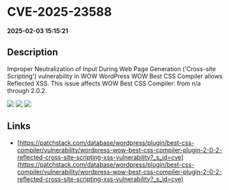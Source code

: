 # CVE-2025-23588

**2025-02-03 15:15:21**

## Description
Improper Neutralization of Input During Web Page Generation ('Cross-site Scripting') vulnerability in WOW WordPress WOW Best CSS Compiler allows Reflected XSS. This issue affects WOW Best CSS Compiler: from n/a through 2.0.2.

![](https://img.shields.io/static/v1?label=Score&message=7.1&color=red)
![](https://img.shields.io/static/v1?label=Severity&message=HIGH&color=red)
![](https://img.shields.io/static/v1?label=CWE&message=XSS&color=green)

## Links
- [https://patchstack.com/database/wordpress/plugin/best-css-compiler/vulnerability/wordpress-wow-best-css-compiler-plugin-2-0-2-reflected-cross-site-scripting-xss-vulnerability?_s_id=cve](https://patchstack.com/database/wordpress/plugin/best-css-compiler/vulnerability/wordpress-wow-best-css-compiler-plugin-2-0-2-reflected-cross-site-scripting-xss-vulnerability?_s_id=cve)
